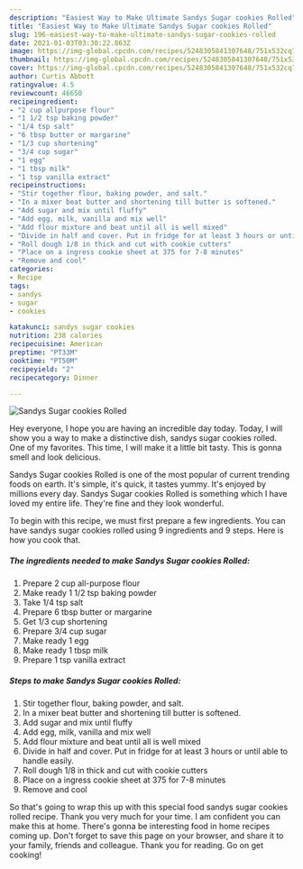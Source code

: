 ```yaml
---
description: "Easiest Way to Make Ultimate Sandys Sugar cookies Rolled"
title: "Easiest Way to Make Ultimate Sandys Sugar cookies Rolled"
slug: 196-easiest-way-to-make-ultimate-sandys-sugar-cookies-rolled
date: 2021-01-03T03:30:22.863Z
image: https://img-global.cpcdn.com/recipes/5248305841307648/751x532cq70/sandys-sugar-cookies-rolled-recipe-main-photo.jpg
thumbnail: https://img-global.cpcdn.com/recipes/5248305841307648/751x532cq70/sandys-sugar-cookies-rolled-recipe-main-photo.jpg
cover: https://img-global.cpcdn.com/recipes/5248305841307648/751x532cq70/sandys-sugar-cookies-rolled-recipe-main-photo.jpg
author: Curtis Abbott
ratingvalue: 4.5
reviewcount: 46650
recipeingredient:
- "2 cup allpurpose flour"
- "1 1/2 tsp baking powder"
- "1/4 tsp salt"
- "6 tbsp butter or margarine"
- "1/3 cup shortening"
- "3/4 cup sugar"
- "1 egg"
- "1 tbsp milk"
- "1 tsp vanilla extract"
recipeinstructions:
- "Stir together flour, baking powder, and salt."
- "In a mixer beat butter and shortening till butter is softened."
- "Add sugar and mix until fluffy"
- "Add egg, milk, vanilla and mix well"
- "Add flour mixture and beat until all is well mixed"
- "Divide in half and cover. Put in fridge for at least 3 hours or until able to handle easily."
- "Roll dough 1/8 in thick and cut with cookie cutters"
- "Place on a ingress cookie sheet at 375 for 7-8 minutes"
- "Remove and cool"
categories:
- Recipe
tags:
- sandys
- sugar
- cookies

katakunci: sandys sugar cookies 
nutrition: 238 calories
recipecuisine: American
preptime: "PT33M"
cooktime: "PT50M"
recipeyield: "2"
recipecategory: Dinner

---
```



![Sandys Sugar cookies Rolled](https://img-global.cpcdn.com/recipes/5248305841307648/751x532cq70/sandys-sugar-cookies-rolled-recipe-main-photo.jpg)

Hey everyone, I hope you are having an incredible day today. Today, I will show you a way to make a distinctive dish, sandys sugar cookies rolled. One of my favorites. This time, I will make it a little bit tasty. This is gonna smell and look delicious.

Sandys Sugar cookies Rolled is one of the most popular of current trending foods on earth. It's simple, it's quick, it tastes yummy. It's enjoyed by millions every day. Sandys Sugar cookies Rolled is something which I have loved my entire life. They're fine and they look wonderful.




To begin with this recipe, we must first prepare a few ingredients. You can have sandys sugar cookies rolled using 9 ingredients and 9 steps. Here is how you cook that.

<!--inarticleads1-->

##### The ingredients needed to make Sandys Sugar cookies Rolled:

1. Prepare 2 cup all-purpose flour
1. Make ready 1 1/2 tsp baking powder
1. Take 1/4 tsp salt
1. Prepare 6 tbsp butter or margarine
1. Get 1/3 cup shortening
1. Prepare 3/4 cup sugar
1. Make ready 1 egg
1. Make ready 1 tbsp milk
1. Prepare 1 tsp vanilla extract




<!--inarticleads2-->

##### Steps to make Sandys Sugar cookies Rolled:

1. Stir together flour, baking powder, and salt.
1. In a mixer beat butter and shortening till butter is softened.
1. Add sugar and mix until fluffy
1. Add egg, milk, vanilla and mix well
1. Add flour mixture and beat until all is well mixed
1. Divide in half and cover. Put in fridge for at least 3 hours or until able to handle easily.
1. Roll dough 1/8 in thick and cut with cookie cutters
1. Place on a ingress cookie sheet at 375 for 7-8 minutes
1. Remove and cool




So that's going to wrap this up with this special food sandys sugar cookies rolled recipe. Thank you very much for your time. I am confident you can make this at home. There's gonna be interesting food in home recipes coming up. Don't forget to save this page on your browser, and share it to your family, friends and colleague. Thank you for reading. Go on get cooking!
